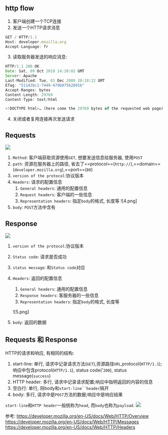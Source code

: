 

## http flow
1. 客户端创建一个TCP连接
2. 发送一个HTTP请求消息
```js
GET / HTTP/1.1
Host: developer.mozilla.org
Accept-Language: fr
```
3. 读取服务器发送的响应消息:
```javascript
HTTP/1.1 200 OK
Date: Sat, 09 Oct 2010 14:28:02 GMT
Server: Apache
Last-Modified: Tue, 01 Dec 2009 20:18:22 GMT
ETag: "51142bc1-7449-479b075b2891b"
Accept-Ranges: bytes
Content-Length: 29769
Content-Type: text/html

<!DOCTYPE html>… (here come the 29769 bytes of the requested web page)
```
4. 关闭或者复用连接再次发送请求


## Requests
![](./http_http/1.png)
1. `Method`: 客户端获取资源使用`GET`, 想要发送信息给服务器, 使用`POST`
2. `path`: 资源在服务器上的路径, 省去了==protocol==(`http://`),==domain==(`developer.mozilla.org`),==port==(`80`)
3. `version of the protocol`:协议版本
4. `Headers`: 请求的配置信息
   1. `General headers`: 通用的配置信息
   2. `Request headers`: 客户端的一些信息
   3. `Representation headers`: 指定`body`的格式, 长度等
    ![4.png]
1. `body`: `POST`方法中含有


## Response
![](./http_http/2.png)
1. `version of the protocol`:协议版本
2. `Status code`: 请求是否成功
3. `status message`: 和`Status code`对应
4. `Headers`: 返回的配置信息
   1. `General headers`: 通用的配置信息
   2. `Response headers`: 客服务器的一些信息
   3. `Representation headers`: 指定`body`的格式, 长度等
   
    ![5.png]
5. `body`: 返回的数据



## Requests 和 Response
HTTP的请求和响应, 有相同的结构:
1. start-line: 单行, 请求中记录请求方法(`GET`),资源路径`URL`,protocol(`HTTP/1.1`);响应中包含protocol(`HTTP/1.1`), status code('`200`), status message(`success`)
2. HTTP header: 多行, 请求中记录请求配置;响应中指明返回的内容的信息
3. 空白行: 单行, 将body和`start-line``header`隔开
4. body: 多行, 请求中是`POST`方法的数据;响应中是响应结果

`start-line`和`HTTP header`一般统称为`head`, 而`body`也称为`payload`.
![](./http_http/3.png)










参考:
https://developer.mozilla.org/en-US/docs/Web/HTTP/Overview
https://developer.mozilla.org/en-US/docs/Web/HTTP/Messages
https://developer.mozilla.org/en-US/docs/Web/HTTP/Headers